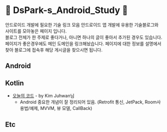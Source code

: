 #   🌟 DsPark-s_Android_Study 🌟
 안드로이드 개발에 필요한 기술 링크 모음
 안드로이드 앱 개발에 유용한 기술블로그와 사이트를 모아놓은 페이지 입니다.  
 블로그 전체가 한 주제로 좋다거나, 아니면 하나의 글이 좋아서 추가된 경우도 있습니다.   
 페이지가 좋은경우에도 메인 도메인을 링크해놨습니다. 페이지에 대한 정보를 설명에서 찾아 블로그에 접속후 해당 게시글을 찾으시면 됩니다.

## Android


## Kotlin

* [오늘의 코드](https://todaycode.tistory.com/) - by Kim Juhwan님 
  - Android 중요한 개념이 잘 정리되어 있음. (Retrofit 통신, JetPack, Room사용법/예제, MVVM, 뷰 모델, CallBack) 


## Etc

